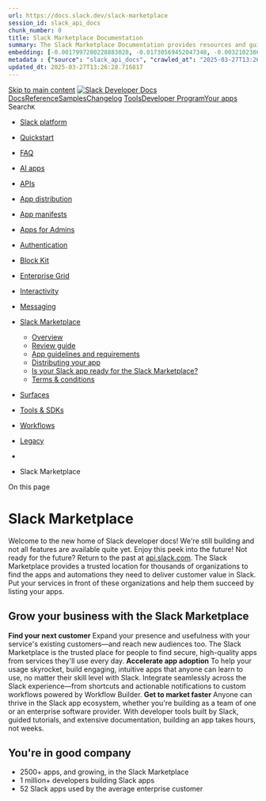 ```yaml
---
url: https://docs.slack.dev/slack-marketplace
session_id: slack_api_docs
chunk_number: 0
title: Slack Marketplace Documentation
summary: The Slack Marketplace Documentation provides resources and guides for developers to create and distribute apps on the Slack platform. It includes links to quickstart guides, FAQs, API references, app distribution policies, and more.
embedding: [-0.0017997280228883028, -0.01730569452047348, -0.0032102386467158794, 0.005439392291009426, 0.026402443647384644, -0.033762190490961075, -0.03793099522590637, 0.008106013759970665, -0.022040637210011482, 0.006105243694037199, -0.0008258805610239506, -0.044132739305496216, -0.008697881363332272, -0.025012841448187828, 0.0028708798345178366, 0.06448783725500107, -0.03432832285761833, -0.0011121643474325538, -0.013831689953804016, 0.03219245374202728, 0.04161087051033974, 0.009585682302713394, -0.02642817795276642, 0.04776114597916603, -0.012506420724093914, -0.0042331404983997345, -0.05244462192058563, 0.0024832708295434713, -0.02799791283905506, -0.00044510699808597565, 0.045445140451192856, -0.028744181618094444, 0.004262090194970369, 0.03898606449365616, 0.03618112578988075, -0.024523908272385597, 0.010158250108361244, 0.03576939180493355, 0.03067418374121189, -0.030931517481803894, -0.027817780151963234, 0.001825461396947503, 0.0007261636783368886, 0.012223353609442711, -0.010602151043713093, 0.0014024690026417375, -0.02843538112938404, -0.019788965582847595, -0.0004161569522693753, 0.012133287265896797, -0.06201743707060814, -0.01932576484978199, -0.0020409782882779837, -0.009707916527986526, -0.06989184767007828, -0.02521870844066143, -0.02892431430518627, -0.02794644609093666, -0.013831689953804016, 0.0035705058835446835, 0.010820884257555008, 0.010544250719249249, -0.015542958863079548, 0.011850220151245594, -0.03520325943827629, -0.027586178854107857, -0.023893440142273903, 0.02696857787668705, -0.007983779534697533, 0.015633026137948036, 0.05568702518939972, 0.0008564389427192509, -0.007720012683421373, 0.0005512571660801768, 0.003170030191540718, -0.01730569452047348, 0.011226185597479343, 0.08852281421422958, -0.00743694556877017, -0.019505899399518967, -0.03355632349848747, 0.04274313896894455, -0.03041685000061989, 0.005931543186306953, -0.0898609459400177, 0.013844556175172329, -0.014333490282297134, -0.039063263684511185, -0.013458555564284325, 0.029876450076699257, 0.00012866688484791666, -0.009945949539542198, -0.015903227031230927, 0.024034973233938217, 0.03757072985172272, -0.011637919582426548, -0.006278943736106157, 0.007810079492628574, 0.021770436316728592, 0.06562010943889618, 0.04837874695658684, -0.029001515358686447, -0.05398862436413765, -0.040427133440971375, 0.009688615798950195, -0.02597784250974655, 0.02866698056459427, -0.010634317994117737, 0.01883683167397976, -0.041250601410865784, -0.13865143060684204, 0.02799791283905506, 0.02784351259469986, -0.012911721132695675, -0.023648973554372787, -0.0022050286643207073, 0.017871830612421036, -0.01247425377368927, 0.004718857817351818, -0.017318561673164368, -0.06685531139373779, -0.01042201742529869, -0.0028708798345178366, 0.01676529459655285, 0.0248841755092144, -0.0028515798039734364, -0.012892421334981918, 0.026736978441476822, -0.04879048094153404, -0.013600089587271214, 0.00919968169182539, -0.019608832895755768, 0.041302070021629333, -0.017756029963493347, -0.02871844731271267, -0.018682431429624557, -0.0894492119550705, -0.021255768835544586, -0.033659256994724274, 0.03116311877965927, 0.025205841287970543, -0.0539371557533741, 0.0124420877546072, -0.004673824645578861, -0.04387540742754936, -0.047169279307127, -0.039063263684511185, -0.04922794923186302, -0.03942353278398514, 0.03522899001836777, 0.025578975677490234, -0.001172476913779974, -0.01998196728527546, 0.004480824340134859, 0.0031973719596862793, -0.01487389113754034, 0.00741121219471097, 0.0629953071475029, -0.022889837622642517, 0.0009834974771365523, -0.011110384948551655, 0.03476579114794731, -0.02974778227508068, -0.009006681852042675, -0.04668034240603447, -0.008813681080937386, 0.020548101514577866, -0.06109103560447693, -0.0813174694776535, -0.0060537769459187984, -0.02642817795276642, -0.04665461182594299, -0.022040637210011482, 0.01266725454479456, 0.027534712105989456, -0.010331950150430202, -0.029927916824817657, -0.010962418280541897, -0.008826548233628273, -0.0025299126282334328, -0.015967559069395065, -0.0025813793763518333, -0.030880050733685493, -0.047735411673784256, -0.014693757519125938, -0.00559700932353735, -0.04372100532054901, 0.00417524017393589, -0.010447750799357891, -0.0054040090180933475, -0.04171380400657654, -0.023648973554372787, 0.04384967312216759, 0.007198912091553211, 0.05295928940176964, -0.013934623450040817, 0.0248841755092144, 0.01421769056469202, 0.015259891748428345, 0.013484288938343525, -0.002999546704813838, 0.0014716273872181773, 0.04284607246518135, -0.01789756305515766, 0.03625832870602608, -0.0027518628630787134, -0.004767107777297497, 0.04202260449528694, -0.03476579114794731, -0.015388558618724346, 0.06212037056684494, -0.03710752725601196, -0.008369780145585537, 0.021358702331781387, -0.03739059716463089, -0.016610894352197647, 0.01769169606268406, 0.030391117557883263, -0.0040948232635855675, 0.04639727622270584, -0.03100871853530407, 0.06937718391418457, 0.010473484173417091, -0.011560719460248947, 0.045059140771627426, 0.0335305891931057, 0.029876450076699257, -0.06176010146737099, 0.03978379815816879, 0.027148712426424026, 0.030442584306001663, 0.025836309418082237, -0.016353560611605644, -0.04068446904420853, 0.036824461072683334, -0.036875929683446884, 0.029979383572936058, 0.003631622763350606, -0.0029529049061238766, 0.01299535483121872, 0.004529074300080538, -0.019505899399518967, 0.03275858610868454, 0.014976824633777142, 0.05203288793563843, 0.02565617673099041, -0.024498173967003822, -0.047143545001745224, 0.010505651123821735, 0.05105501785874367, 0.06206890195608139, 0.017820363864302635, 0.015272758901119232, -0.008723614737391472, 0.03584659472107887, -0.08291293680667877, 0.010171117261052132, -0.001186951994895935, 0.0406072661280632, 0.019891899079084396, -0.009534215554594994, 0.012493554502725601, -0.05753982812166214, -0.008208947256207466, -0.009231848642230034, 0.017460094764828682, 0.018579497933387756, 0.0021053117234259844, 0.008118879981338978, -0.003171638585627079, 0.029130181297659874, -0.004754241090267897, 0.015388558618724346, 0.020766833797097206, 0.00827328022569418, -0.03952646628022194, -0.0025669042952358723, 0.018965497612953186, -0.008099580183625221, 0.002084403531625867, -0.02146163582801819, 0.004979408346116543, 0.013381355442106724, -0.01922283135354519, 0.020123500376939774, -0.026556843891739845, 0.04650020971894264, -0.009894482791423798, -0.03939779847860336, 0.015645893290638924, -0.012223353609442711, 0.039063263684511185, -0.007301845587790012, -0.035126056522130966, 0.017974764108657837, 0.04204833507537842, 0.03389085456728935, -0.044904742389917374, -0.019969100132584572, 0.006285377312451601, 0.04426140710711479, -0.015105491504073143, -0.021474502980709076, 0.0014651940437033772, 0.022092103958129883, 0.04480180889368057, 0.035898059606552124, -0.007578479126095772, 0.03538339212536812, -0.05190422013401985, 0.001314814668148756, 0.018849698826670647, 0.011444918811321259, -0.06978891789913177, -0.04873901605606079, 0.0005649280501529574, 0.06464224308729172, 0.017550162971019745, 0.01915849931538105, -0.028538314625620842, -0.0072246454656124115, 0.012152587063610554, 0.010338383726775646, -0.016289226710796356, -0.020998435094952583, -0.06752438098192215, -0.009688615798950195, -0.013156188651919365, -0.0112712187692523, -0.06572303920984268, 0.05604729428887367, -0.05522382631897926, -0.021551702171564102, 0.017009761184453964, -0.024961374700069427, -0.02200203575193882, 0.03803392872214317, 0.03646419569849968, -0.00563560938462615, 0.04024700075387955, 0.016803894191980362, -0.06402464210987091, -0.00999098364263773, -0.036155395209789276, 0.04112193360924721, 0.03903753310441971, 0.0023433456663042307, 0.003927556332200766, -0.014732358045876026, 0.042279936373233795, -0.03219245374202728, -0.045496609061956406, 0.007572046015411615, -0.023546038195490837, -0.010460617020726204, 0.025514641776680946, 0.006256427150219679, -0.0626865029335022, 0.03324752300977707, 0.03126605227589607, -0.04415847361087799, -0.03255271911621094, -0.012287687510251999, -0.004361807368695736, -0.001411314820870757, 0.01735716126859188, 0.009778683073818684, -0.061554234474897385, 0.02304423786699772, 0.001899444847367704, 0.028023647144436836, -0.0027599046006798744, 0.03929486498236656, -0.032887253910303116, -0.04346367344260216, -0.03340192139148712, 0.022671103477478027, 0.04570247605443001, 0.001971819903701544, -0.0033903722651302814, 0.04171380400657654, 0.015954693779349327, -0.020110633224248886, -0.0010679351398721337, 0.0020265034399926662, 0.010512083768844604, -0.016778161749243736, 0.02799791283905506, -0.028975781053304672, 0.0020522368140518665, 0.04016980156302452, -0.014668024145066738, -0.0072825453244149685, -0.03126605227589607, 0.04439007490873337, 0.005217441823333502, 0.05252182111144066, -0.015028291381895542, 0.053628355264663696, -0.015452892519533634, 0.021590301766991615, -0.011695818975567818, -0.031214585527777672, 0.007379045709967613, -0.015787426382303238, -0.03844566270709038, 0.020265033468604088, -0.026711244136095047, -0.017164161428809166, -0.0010164683917537332, 0.036052461713552475, 0.02210496924817562, 0.020445168018341064, -0.01096885185688734, -0.00325527205131948, 0.008832980878651142, 0.019454432651400566, 0.03926913067698479, 0.04204833507537842, 0.045393675565719604, 0.044132739305496216, -0.085383340716362, 0.005368625745177269, -0.000992343295365572, -0.0223880372941494, 0.037261929363012314, 0.03625832870602608, -0.019557366147637367, 0.007334012072533369, -0.026273777708411217, -0.022233637049794197, -0.03847139701247215, 0.04809568077325821, -0.03206378594040871, -0.009958816692233086, -0.008311880752444267, -0.017344295978546143, 0.0011129685444757342, 0.03553779423236847, 0.018090562894940376, -0.023005638271570206, -0.01742149516940117, -0.03041685000061989, 0.020020566880702972, -0.015800293534994125, 0.022941304370760918, -0.02887284755706787, -0.028023647144436836, -0.031317517161369324, 0.008208947256207466, -0.024420974776148796, 0.007359745446592569, 0.006890111602842808, -0.011341985315084457, -0.06345850229263306, 0.014063290320336819, 0.006632777862250805, -0.009405548684298992, 0.05640755966305733, 0.034688591957092285, 0.015002558007836342, 0.02843538112938404, -0.024768374860286713, -0.0018399363616481423, 0.0015624983934685588, -0.02575911022722721, -0.01720276102423668, -0.02876991406083107, 0.01421769056469202, 0.006967311725020409, 0.036335527896881104, -0.024755507707595825, 0.010602151043713093, 0.003438622457906604, -0.0586206316947937, -0.03219245374202728, 0.007211778778582811, 0.035177525132894516, 0.03932059928774834, -0.018051963299512863, -0.01105248462408781, 0.02097270078957081, -0.06469370424747467, 0.052650488913059235, 0.031085917726159096, 0.01487389113754034, -0.0015673234593123198, 0.02270970493555069, -0.04045286774635315, -0.00564847607165575, -0.024369508028030396, 0.03540912643074989, 0.05486355721950531, -0.014153356663882732, -0.0313432514667511, -0.029927916824817657, -0.002811371348798275, -0.0450848750770092, -0.02429230697453022, 0.013831689953804016, -0.013715889304876328, -0.05267621949315071, -0.02516724169254303, 0.05645902827382088, 0.06520837545394897, 0.0029239547438919544, -0.002652146155014634, -0.03607819229364395, -0.0016581944655627012, -0.002692354377359152, -0.04253727197647095, -0.019518766552209854, 0.00435215700417757, 0.03625832870602608, -0.029001515358686447, 0.03265565261244774, 0.005108075216412544, 0.06798757612705231, 0.01648222655057907, -0.00862068124115467, -0.012963187880814075, -0.010775851085782051, -0.007636379450559616, -0.010376984253525734, -0.001311597996391356, -0.009836583398282528, -0.0427946038544178, -0.05661342665553093, -0.024961374700069427, -0.004458307288587093, -0.010756551288068295, -0.0014499148819595575, 0.01779462955892086, 0.011348418891429901, -0.0012512854300439358, 0.021628903225064278, 0.006542711053043604, -0.036927394568920135, -0.011489951983094215, 0.02265823818743229, -0.010717950761318207, 0.04168806970119476, 0.02779204584658146, 0.019094165414571762, -0.02439524047076702, -0.01764022931456566, -0.001727352850139141, -0.03484299033880234, 0.009289748966693878, 0.032835789024829865, 0.028975781053304672, 0.002795287873595953, 0.05779716372489929, -0.018965497612953186, 0.052213020622730255, -0.008878014981746674, -0.01477095764130354, 0.00413664011284709, 0.039500731974840164, -0.003782806219533086, -0.009186815470457077, -0.003953289706259966, 0.027483245357871056, 0.02265823818743229, 0.017228495329618454, 0.012377753853797913, 0.003995106555521488, 0.00884584803134203, -0.029516182839870453, 0.0037699395325034857, 0.031317517161369324, -0.03100871853530407, -0.042614471167325974, 0.016443626955151558, 0.012126853689551353, -0.0074047790840268135, 0.007256811950355768, -0.007913012988865376, -0.0022227203007787466, 0.01504115853458643, -0.03471432253718376, -0.04379820451140404, -0.009083881974220276, 0.03486872464418411, -0.0316520519554615, 0.00012514863919932395, -0.01833503134548664, -0.006851511541754007, 0.019235698506236076, -0.010286916978657246, -0.0026682293973863125, -0.03885739669203758, -0.0036734393797814846, 0.004303907044231892, 0.03574366122484207, 0.00797091331332922, -0.0025572541635483503, -0.007855112664401531, -0.015234158374369144, -0.014642290771007538, -0.009218982420861721, -0.020496634766459465, -0.018656697124242783, -0.04377247393131256, -0.018000496551394463, 0.0007482783403247595, -0.02866698056459427, -0.0202521663159132, 0.002172861946746707, -0.015517225489020348, 0.011991753242909908, -0.002351387171074748, -0.01649509370326996, -0.05321662127971649, 0.0062339105643332005, 0.020509500056505203, -0.00474780797958374, 0.014745224267244339, 0.006008743308484554, -0.017279962077736855, -0.02979924902319908, -0.039552200585603714, 0.02439524047076702, 0.012828088365495205, 0.02707151137292385, 0.006980178412050009, 0.009830149821937084, -0.05790009722113609, -0.011470652185380459, -0.028075113892555237, 0.03620686009526253, 0.03306738659739494, 0.032346852123737335, -0.007578479126095772, -0.015813158825039864, 0.004776758141815662, 0.027277378365397453, 0.008935915306210518, 0.041070468723773956, 0.003445055801421404, -0.009071014821529388, 0.008401947095990181, -0.003699172753840685, 0.00397258996963501, 0.008041679859161377, -0.0028644464910030365, 0.00253795413300395, -0.009051715023815632, 0.008697881363332272, 0.013407088816165924, 0.0004837070591747761, 0.0050244415178895, 0.03232112154364586, -0.0033003054559230804, 0.03401952236890793, 0.006044126581400633, -0.02572050876915455, -0.014513623900711536, 0.003187722060829401, 0.0404013991355896, -0.0028821381274610758, 0.04482753947377205, -0.016057627275586128, -0.016829628497362137, -0.01937723159790039, 0.027277378365397453, 0.03216671943664551, 0.03476579114794731, 0.026402443647384644, 0.012454953975975513, -0.02647964470088482, 0.02326297201216221, 0.03489445894956589, -0.011502819135785103, 0.024742640554904938, -0.0034836558625102043, -0.02631237730383873, -0.04794127866625786, 0.030931517481803894, 0.007198912091553211, -0.03188365325331688, 0.012660820968449116, -0.05180128663778305, 0.008614247664809227, 0.02287697046995163, -0.008826548233628273, 0.0009223807137459517, 0.07344305515289307, 0.027766313403844833, -0.03247551992535591, -0.009154648520052433, -0.02074110135436058, 0.042768869549036026, -0.014886758290231228, -0.022555304691195488, -0.008755780756473541, -0.012358454056084156, 0.011007451452314854, -0.012023920193314552, -0.08744201064109802, 0.017511561512947083, 0.02434377372264862, -0.03798246383666992, -0.019570233300328255, -0.03461138904094696, 0.0017546946182847023, 0.011953153647482395, 0.009810850024223328, 0.03206378594040871, -0.03672152757644653, 0.028255246579647064, -0.019570233300328255, -0.02385484054684639, -0.00021431077038869262, -0.023404505103826523, 0.009025981649756432, -0.035460591316223145, -0.03777659684419632, -0.011084651574492455, -0.004905425012111664, 0.005744975991547108, -0.012223353609442711, -0.01829642988741398, -0.025141509249806404, -0.029438981786370277, -0.008189646527171135, -0.01991763338446617, 0.016031892970204353, -0.010113216936588287, 0.0023996373638510704, 0.0062757269479334354, 0.018914030864834785, 0.020831167697906494, -0.021423036232590675, -0.03106018528342247, 0.034920189529657364, -0.029979383572936058, 0.03798246383666992, -0.006793611217290163, -0.009096748195588589, 0.0016710611525923014, 0.010351250879466534, 0.014449290931224823, 0.026608310639858246, 0.009714349173009396, -0.03203805163502693, -0.006176010239869356, -0.01785896345973015, -0.015427159145474434, 0.011316251941025257, 0.03733912855386734, 0.009669316001236439, -0.007707145996391773, 0.024549640715122223, 0.02297990396618843, 0.0006284572882577777, -0.0339423231780529, 0.00038519647205248475, 0.01326555572450161, 0.042228471487760544, 0.01069865096360445, 0.04225420206785202, -0.034920189529657364, 0.015491492114961147, 0.018823964521288872, -0.00227901223115623, -0.042382869869470596, -0.0031362553127110004, 0.010524950921535492, 0.010222584009170532, 0.018489431589841843, 0.01006818376481533, 0.00012022311420878395, -0.029336048290133476, 0.02304423786699772, -0.05105501785874367, -0.06556864082813263, 0.016405027359724045, 0.0452907420694828, -0.0469634123146534, -0.016520828008651733, -0.0034321891143918037, -0.004796057939529419, 0.001807769644074142, -0.01511835865676403, -0.026505377143621445, 0.004644874483346939, -0.036335527896881104, -0.018978364765644073, -0.010705084539949894, -0.0452907420694828, -0.003535122610628605, -0.016083359718322754, 0.010389850474894047, -0.028178047388792038, -0.012795921415090561, -0.0017000111984089017, -0.1082860454916954, -0.056356094777584076, -0.001986294984817505, -0.01681676134467125, 0.008968081325292587, -0.004223490133881569, 0.008768647909164429, 0.03584659472107887, 0.016302093863487244, -0.004046573303639889, 0.034740056842565536, -0.017974764108657837, 0.01506689190864563, 0.023275839164853096, 0.023494571447372437, 0.0016581944655627012, 0.023507438600063324, 0.028975781053304672, -0.011155418120324612, 0.0003980631590820849, -0.0029673799872398376, -0.02402210608124733, -0.0011194018879905343, 0.045882608741521835, 0.008781514130532742, -0.010203283280134201, 0.03548632562160492, -0.003718472784385085, 0.04786407947540283, 0.01927429810166359, 0.007687846198678017, 0.004464740864932537, -0.048172879964113235, 0.007417645771056414, -0.027380311861634254, -0.00026276189601048827, 0.0067421444691717625, -0.010769417509436607, 0.018914030864834785, -0.019287165254354477, 0.005046958569437265, -0.005111292004585266, 0.012429220601916313, -0.030313916504383087, 0.019969100132584572, 0.02707151137292385, 0.0009521348983980715, 0.0004599840904120356, -0.023275839164853096, 0.0246268417686224, 0.02554037608206272, -0.019621700048446655, 0.012493554502725601, -0.012834521010518074, 0.00549729261547327, 0.0060376934707164764, -0.021255768835544586, -0.02521870844066143, 0.02592637576162815, 0.004281390458345413, 0.038728732615709305, -0.00544582586735487, 0.0213973019272089, -0.016675228253006935, 0.021268635988235474, 0.02799791283905506, 0.006459077354520559, -0.025836309418082237, -0.00417524017393589, 0.02527017518877983, 0.04372100532054901, 0.05051461607217789, 0.036489926278591156, -0.014230556786060333, 0.0033131721429526806, 0.020445168018341064, 0.022413769736886024, -0.008073846809566021, 0.032398320734500885, -0.04595980793237686, 0.033865123987197876, -0.01509262528270483, 0.004693124443292618, 0.051672618836164474, 0.0012569145765155554, -0.00977224949747324, -1.2558842172438744e-05, -0.005902593024075031, 0.012885987758636475, -0.012564321048557758, 0.058929432183504105, -0.006935144774615765, -0.02702004462480545, 0.0027727712877094746, -0.013883156701922417, 0.018103430047631264, 0.015131224878132343, -0.005909026600420475, 0.02057383395731449, -0.01029335055500269, 0.042691670358181, 0.022066369652748108, 0.023211505264043808, 0.02041943371295929, -0.028975781053304672, 0.019094165414571762, 0.0008853889885358512, -0.002344953827559948, -0.024305174127221107, 0.038677264004945755, 0.003782806219533086, -0.011335551738739014, 0.03926913067698479, 0.04387540742754936, -0.03782806172966957, -0.016662361100316048, 0.025797709822654724, -0.025257308036088943, -0.03067418374121189, 0.02013636752963066, 0.02395777404308319, 0.0006658511119894683, -0.02784351259469986, 0.026814177632331848, -0.005638826172798872, -0.005188492126762867, 0.035949528217315674, 0.0064558605663478374, -0.019248565658926964, -0.0012947104405611753, 0.02920738235116005, 0.053525421768426895, -0.0450848750770092, 0.01514409203082323, 0.018579497933387756, 0.012493554502725601, 0.046371541917324066, 0.0050244415178895, 0.0012922979658469558, 0.02979924902319908, -0.005194925237447023, -0.026055043563246727, -0.00709597859531641, -0.010685784742236137, 0.01414049044251442, -0.007797212805598974, -0.042434338480234146, 0.02554037608206272, -0.047143545001745224, -0.021204302087426186, 0.020676767453551292, 0.006253210362046957, -0.01964743249118328, 0.02445957437157631, -0.005182058550417423, 0.02668551169335842, -0.04312913864850998, -0.03430258855223656, -0.00742407888174057, -0.02227223664522171, -0.008697881363332272, 0.028126580640673637, 0.02686564438045025, -0.039552200585603714, -0.010492783971130848, 0.008749348111450672, -0.028512580320239067, 0.02614510990679264, 0.01610909402370453, -0.03636126220226288, 0.009804416447877884, 0.02941324934363365, 0.008755780756473541, -0.008839414454996586, 0.013793089427053928, 0.035074591636657715, 0.0013630647445097566, -0.022092103958129883, -4.5636534196091816e-05, 0.007198912091553211, -0.007018778473138809, -0.004535507410764694, -0.007063811644911766, 0.029438981786370277, 0.026055043563246727, -0.008241113275289536, 0.0014941442059352994, 0.016829628497362137, -0.0032327554654330015, -0.0020377617329359055, 0.015298492275178432, 0.027714846655726433, 0.01654656045138836, 0.02237517014145851, -0.024832708761096, -0.008009512908756733, 0.006034476682543755, -0.02171896956861019, -0.000385598570574075, 0.019969100132584572, 0.02123003453016281, 0.02548890933394432, 0.020213566720485687, -0.014372090809047222, 0.016662361100316048, 0.011303385719656944, -0.0405043326318264, 0.020265033468604088, 0.0007824554922990501, 0.023726172745227814, -0.00453229108825326, 0.0018495863769203424, 0.010132516734302044, 0.006780744530260563, -0.009296182543039322, 0.003457922488451004, -0.01096885185688734, -0.021873369812965393, -0.0032182803843170404, -0.047735411673784256, -0.029387515038251877, -0.03934633359313011, -0.005384708754718304, -0.026286642998456955, 0.003650922793895006, 0.0018721030792221427, -0.03106018528342247, -0.02095983549952507, 0.00710884528234601, 0.013226955197751522, 0.02052236720919609, 0.012043219991028309, -0.013329888693988323, 0.006214610300958157, 0.021371569484472275, -0.035074591636657715, 0.01910703256726265, -0.013059688732028008, 0.012184754014015198, 0.0357179269194603, -0.015234158374369144, 0.02440810762345791, -0.03355632349848747, -0.03710752725601196, -0.01964743249118328, 0.012918154709041119, 0.028100846335291862, 0.0006316739600151777, -0.01834789663553238, -0.014513623900711536, 0.0019541282672435045, 0.014320624060928822, 0.018811097368597984, -0.008646414615213871, -0.01587749272584915, -0.004744591191411018, 0.008890881203114986, -0.008041679859161377, -0.008736480958759785, -0.028203779831528664, 0.01239705365151167, 0.044132739305496216, -0.007231078576296568, -0.013201221823692322, -0.011155418120324612, 0.001169260242022574, 0.003638056106865406, 0.01850229687988758, -0.025090042501688004, 0.014680891297757626, -0.022207902744412422, 0.04089033603668213, 0.019480165094137192, 0.04765821248292923, -0.0024945291224867105, -0.017665961757302284, 0.00470920791849494, 0.016456494107842445, -0.012429220601916313, -0.012467821128666401, -0.008434114046394825, -0.00707024522125721, -0.0070445118471980095, 0.016417894512414932, 0.01718989573419094, -0.0008797597838565707, 0.026608310639858246, -0.028152313083410263, -0.005346108693629503, -0.014552224427461624, 0.03525472432374954, 0.04037566855549812, -0.047169279307127, 0.004554807674139738, -0.006388310808688402, -0.008112446404993534, -0.01971176639199257, 0.020895501598715782, 0.02117856778204441, 0.008202513679862022, 0.018823964521288872, 0.017112694680690765, -0.0003009598876815289, 0.000673088594339788, 0.010557117871940136, -0.025952110067009926, -0.0031828968785703182, -0.03252698853611946, 0.0022371953818947077, 0.025244442746043205, -0.023134304210543633, -0.012249086983501911, 0.0005424112896434963, 0.017382895573973656, -0.0038632231298834085, 0.010138950310647488, -0.043206337839365005, 0.015234158374369144, -0.021706102415919304, 0.02417650632560253, 0.025025708600878716, 0.015337091870605946, 0.040092598646879196, 0.023816239088773727, 0.0035029558930546045, 0.011264785192906857, 0.0069222780875861645, 0.012898854911327362, 0.026106510311365128, -0.023713305592536926, -0.0014282023767009377, 0.004918291699141264, -0.015491492114961147, 0.004220273811370134, -0.046217143535614014, -0.009701482951641083, -0.04585687443614006, 0.0012440478894859552, -0.011760152876377106, -0.017730295658111572, 0.011805186048150063, 0.009650016203522682, -0.015028291381895542, -0.011695818975567818, 0.02941324934363365, -0.011213318444788456, 0.009270449168980122, 0.02074110135436058, -0.022632503882050514, -0.0021535619162023067, 0.0899638831615448, -0.01274445466697216, -0.00235460395924747, -0.008163913153111935, 0.015414291992783546, -0.00324240536428988, 0.020715367048978806, 0.011367718689143658, 0.010312650352716446, -0.01664949394762516, -0.03481725603342056, 0.012834521010518074, 0.022195037454366684, 0.004944025073200464, 0.0012874730164185166, -0.033762190490961075, 0.008054547011852264, 0.028203779831528664, 0.01421769056469202, -0.012750888243317604, 0.025849176570773125, 0.03324752300977707, -0.016559427604079247, 0.009727216325700283, -0.015156958252191544, -0.012152587063610554, 0.012551453895866871, 0.0009207723778672516, 0.010415583848953247, -0.022040637210011482, -0.02397063933312893, -0.0213973019272089, 0.004828224889934063, 0.005793226417154074, 0.0027808130253106356, -0.00916751567274332, -0.021332968026399612, -0.031857918947935104, 0.021770436316728592, -0.00158019014634192, -0.001026922487653792, -0.029387515038251877, 0.011142551898956299, -0.034251123666763306, -0.007160312030464411, -0.006806477904319763, -0.009321915917098522, -0.022619636729359627, -0.018039096146821976, -0.011097518727183342, -0.022851238027215004, 0.04930514842271805, 0.009122481569647789, -0.022696837782859802, 0.0048636081628501415, -0.011753719300031662, 0.02871844731271267, 0.02838391438126564, -0.012133287265896797, 0.006999478209763765, -0.04127633571624756, 0.015259891748428345, 0.002639279467985034, 0.023932039737701416, -0.023816239088773727, -0.0003566484956536442, -0.015221292153000832, -0.008003080263733864, 0.016791027039289474, 0.026157977059483528, -0.005391142331063747, 0.04693767800927162, 0.02440810762345791, 0.009585682302713394, 0.0032198887784034014, 0.0002502972783986479, 0.0017707779770717025, -0.0012255520559847355, 0.014886758290231228, 0.0074948458932340145, -0.010730817914009094, 0.005931543186306953, 0.026762710884213448, 0.018463697284460068, -0.04536794126033783, 0.002242020331323147, 0.0004099246289115399, 0.01271872129291296, -0.0010253142099827528, -0.003802106250077486, -0.059752900153398514, 0.016507960855960846, 0.037081796675920486, -0.0007104824180714786, 0.007269678637385368, 0.02445957437157631, -0.037081796675920486, 0.014616557396948338, -0.009083881974220276, -0.014410690404474735, 0.007488412316888571, 0.03111165203154087, -0.006845077965408564, 0.007655679248273373, 0.002375512383878231, 0.0021953785326331854, -0.03986100107431412, 0.020998435094952583, -0.00038600063999183476, 0.006410827394574881, 0.0021165702491998672, -0.005481209140270948, 0.01981469988822937, -0.00235460395924747, 0.004603057634085417, 0.0013413522392511368, 0.0051177251152694225, 0.0017080528195947409, -0.013638689182698727, -0.012242653407156467, 0.030159516260027885, -0.01329128909856081, -0.0025508208200335503, 0.009662882424890995, -0.02707151137292385, 0.01387028954923153, 0.011380585841834545, -0.025733375921845436, 0.009843016043305397, 0.03564072772860527, -0.004065873567014933, 0.03329898789525032, 0.030880050733685493, -0.023455971851944923, -0.040144067257642746, 0.02068963460624218, 0.020097766071558, -0.005394359119236469, 0.001909094862639904, -0.007848680019378662, -0.04341220483183861, 0.04346367344260216, 0.02533450908958912, 0.019827567040920258, 0.009315482340753078, -0.014050423167645931, 0.0007486804388463497, -0.017292829230427742, -0.012815221212804317, -0.029670583084225655, 0.006278943736106157, 0.025669042021036148, 0.018682431429624557, -0.007186045404523611, 0.020779700949788094, -0.02057383395731449, 0.009283315390348434, -0.029902182519435883, 0.011798752471804619, -0.04482753947377205, -0.0006360968691296875, -0.02915591560304165, -0.020445168018341064, -0.026338109746575356, 0.024768374860286713, -0.013960356824100018, -0.008292580023407936, -0.002838713116943836, 0.019081298261880875, -0.006574877537786961, -0.0026055043563246727, 0.004393973853439093, -0.03129178658127785, 0.013844556175172329, -0.004564457572996616, 0.00889731477946043, -0.036489926278591156, 0.006015176884829998, -0.021255768835544586, -0.020535234361886978, 0.009733649902045727, -0.018090562894940376, 0.019287165254354477, -0.022722570225596428, 0.015388558618724346, 0.008260414004325867, -0.00158340681809932, -0.018489431589841843, -0.01949303224682808, 0.05496649071574211, -0.004792841151356697, 0.050308749079704285, 0.011206884868443012, 0.010164683684706688, 0.008646414615213871, -0.019119897857308388, -0.0013027521781623363, -0.0247812420129776, 0.002549212658777833, 0.02974778227508068, 0.008311880752444267, 0.010705084539949894, -0.003991889767348766, 0.02581057697534561, 0.0034193224273622036, 0.023082837462425232, -0.02036796696484089, 0.024549640715122223, -0.0018897948320955038, 0.02227223664522171, -0.009386248886585236, 0.02095983549952507, -0.009379815310239792, 0.015465758740901947, 0.027225911617279053, 0.01851516403257847, -0.0068643782287836075, 0.04608847573399544, -0.0059637101367115974, -0.006352927070111036, -0.017318561673164368, 0.0013268771581351757, 0.01915849931538105, -0.016147693619132042, 0.01214615348726511, 0.02390630729496479, 0.02565617673099041, -0.01779462955892086, -0.013690155930817127, -0.02735457941889763, 0.057128094136714935, -0.03522899001836777, -0.019570233300328255, 0.03281005471944809, 0.006645644549280405, -0.008196080103516579, -0.005909026600420475, -0.01504115853458643, 0.015761692076921463, -0.016688093543052673, 0.007340445648878813, -0.0038503564428538084, -0.0007659700349904597, 0.014372090809047222, -0.017215628176927567, -0.02161603607237339, 0.036284059286117554, -0.01888829842209816, 0.002562079345807433, 0.0014499148819595575, 0.006159926764667034, 0.028847115114331245, 0.026338109746575356, 0.007867979817092419, -0.005738542880862951, -0.005214225500822067, 0.01162505242973566, -0.0006091572577133775, 0.026788445189595222, -0.005744975991547108, -0.0424858033657074, -0.004660957958549261, 0.006153493653982878, -0.0038407063111662865, -0.023185770958662033, -0.009463449008762836, 0.01321408897638321, 0.000859655614476651, -0.017099827527999878, 0.020097766071558, 0.001354218926280737, 0.005844693165272474, 0.026608310639858246, 0.03937206417322159, -0.024086439982056618, -0.018270697444677353, -0.0007768262876197696, -0.011251918971538544, 0.00870431400835514, -0.018682431429624557, -0.050360217690467834, -0.008414814248681068, -0.017009761184453964, -0.0023353039287030697, -0.00922541506588459, 0.0212943684309721, 0.00039565065526403487, 0.0020152449142187834, 0.01102675125002861, -0.015967559069395065, 0.020702501758933067, 0.01838649809360504, -0.009450582787394524, 0.005336458794772625, -0.00229187891818583, 0.011541418731212616, -0.001319639733992517, 0.011399885639548302, 0.0013469813857227564, -0.002705221064388752, 0.02003343403339386, 0.004220273811370134, 0.029979383572936058, 0.027483245357871056, 0.023893440142273903, 0.04647447541356087, 0.021821903064846992, 0.02097270078957081, 0.0002659785677678883, 0.005654909182339907, -0.007771479431539774, -0.0025701208505779505, 0.0018930115038529038, -0.010003849864006042, -0.006883678026497364, -0.02570764347910881, -0.013497156091034412, -0.020406566560268402, -0.011567152105271816, 0.004168807063251734, -0.014256290160119534, -0.0032810054253786802, 0.029953649267554283, 0.013625822961330414, -0.00939268246293068, 0.013226955197751522, -0.009881616570055485, -0.0317549854516983, 0.022079236805438995, -0.03286151960492134, 0.02018783427774906, 0.0025878127198666334, 0.01910703256726265, -0.0017337861936539412, 0.012191186659038067, 0.024086439982056618, 0.024691173806786537, 0.02330157160758972, 0.015208425000309944, -0.03355632349848747, 0.023700440302491188, 0.018708163872361183, 0.03486872464418411, 0.0016396985156461596, 0.0012931021628901362, 0.02668551169335842, 0.007334012072533369, 0.03262992203235626, 0.022683970630168915, -0.001725744572468102, -0.003956506494432688, 0.03401952236890793, 0.014642290771007538, 0.04055580124258995, -0.006999478209763765, 0.03440552204847336, -0.013600089587271214, -0.049819815903902054, 0.012017486616969109, 0.012062519788742065, -0.022889837622642517, -0.03739059716463089, -0.019608832895755768, 0.028975781053304672, 0.002872487995773554, 0.03620686009526253, -0.006587744224816561, 0.008125313557684422, 0.013561489060521126, 0.008318313397467136, -0.008015946485102177, -0.01411475706845522, 0.022619636729359627, -0.01730569452047348, 0.010576417669653893, -0.02740604616701603, -0.002790462924167514, 0.0033099555876106024, -0.012943888083100319, -0.03028818406164646, 0.016224892809987068, 0.017061227932572365, 0.0247812420129776, 0.011477085761725903, 0.04011833295226097, -0.015234158374369144, 0.009695049375295639, -0.02626091055572033, -0.01725422777235508]
metadata : {"source": "slack_api_docs", "crawled_at": "2025-03-27T13:26:27.012068", "url_path": "/slack-marketplace", "chunk_size": 4016}
updated_dt: 2025-03-27T13:26:28.716817
---
```

[Skip to main content](https://docs.slack.dev/slack-marketplace#__docusaurus_skipToContent_fallback)
[![Slack Developer Docs](https://docs.slack.dev/img/logos/slack-developers-white.png)](https://slack.dev)[Docs](https://docs.slack.dev/)[Reference](https://docs.slack.dev/reference)[Samples](https://docs.slack.dev/samples)[Changelog](https://docs.slack.dev/changelog)
[Tools](https://tools.slack.dev)[Developer Program](https://api.slack.com/developer-program)[Your apps](https://api.slack.com/apps)
Search`K`
  * [Slack platform](https://docs.slack.dev/)
  * [Quickstart](https://docs.slack.dev/quickstart)
  * [FAQ](https://docs.slack.dev/faq)
  * [AI apps](https://docs.slack.dev/ai/)
  * [APIs](https://docs.slack.dev/apis/)
  * [App distribution](https://docs.slack.dev/distribution/)
  * [App manifests](https://docs.slack.dev/app-manifests/)
  * [Apps for Admins](https://docs.slack.dev/admins/)
  * [Authentication](https://docs.slack.dev/authentication/)
  * [Block Kit](https://docs.slack.dev/block-kit/)
  * [Enterprise Grid](https://docs.slack.dev/enterprise-grid/)
  * [Interactivity](https://docs.slack.dev/interactivity/)
  * [Messaging](https://docs.slack.dev/messaging/)
  * [Slack Marketplace](https://docs.slack.dev/slack-marketplace/)
    * [Overview](https://docs.slack.dev/slack-marketplace/)
    * [Review guide](https://docs.slack.dev/slack-marketplace/slack-marketplace-review-guide)
    * [App guidelines and requirements](https://docs.slack.dev/slack-marketplace/slack-marketplace-app-guidelines-and-requirements)
    * [Distributing your app](https://docs.slack.dev/slack-marketplace/distributing-your-app-in-the-slack-marketplace)
    * [Is your Slack app ready for the Slack Marketplace?](https://docs.slack.dev/slack-marketplace/is-your-slack-app-ready-for-the-slack-marketplace)
    * [Terms & conditions](https://docs.slack.dev/slack-marketplace/marketplace-terms-conditions/)
  * [Surfaces](https://docs.slack.dev/surfaces/)
  * [Tools & SDKs](https://docs.slack.dev/tools/)
  * [Workflows](https://docs.slack.dev/workflows/)
  * [Legacy](https://docs.slack.dev/legacy/)


  * [](https://docs.slack.dev/)
  * Slack Marketplace


On this page
# Slack Marketplace
Welcome to the new home of Slack developer docs!
We're still building and not all features are available quite yet. Enjoy this peek into the future!
Not ready for the future? Return to the past at [api.slack.com](https://api.slack.com/docs).
The Slack Marketplace provides a trusted location for thousands of organizations to find the apps and automations they need to deliver customer value in Slack.
Put your services in front of these organizations and help them succeed by listing your apps.
## Grow your business with the Slack Marketplace[​](https://docs.slack.dev/slack-marketplace#grow-your-business-with-the-slack-marketplace "Direct link to Grow your business with the Slack Marketplace")
**Find your next customer**
Expand your presence and usefulness with your service's existing customers—and reach new audiences too.
The Slack Marketplace is the trusted place for people to find secure, high-quality apps from services they'll use every day.
**Accelerate app adoption**
To help your usage skyrocket, build engaging, intuitive apps that anyone can learn to use, no matter their skill level with Slack.
Integrate seamlessly across the Slack experience—from shortcuts and actionable notifications to custom workflows powered by Workflow Builder.
**Get to market faster**
Anyone can thrive in the Slack app ecosystem, whether you're building as a team of one or an enterprise software provider.
With developer tools built by Slack, guided tutorials, and extensive documentation, building an app takes hours, not weeks.
## You're in good company[​](https://docs.slack.dev/slack-marketplace#youre-in-good-company "Direct link to You're in good company")
  * 2500+ apps, and growing, in the Slack Marketplace
  * 1 million+ developers building Slack apps
  * 52 Slack apps used by the average enterprise customer